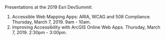 Presentations at the 2019 Esri DevSummit:

1. Accessible Web Mapping Apps: ARIA, WCAG and 508 Compliance. Thursday, March 7, 2019. 9am - 10am.
2. Improving Accessibility with ArcGIS Online Web Apps. Thursday, March 7, 2019. 2:30pm - 3:00pm.